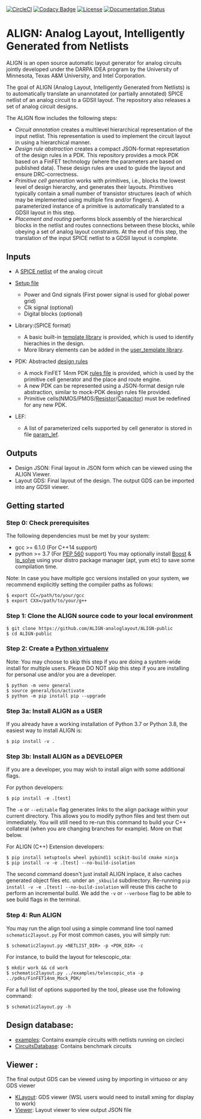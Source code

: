 [![CircleCI](https://circleci.com/gh/ALIGN-analoglayout/ALIGN-public.svg?style=svg)](https://circleci.com/gh/ALIGN-analoglayout/ALIGN-public)
[![Codacy Badge](https://api.codacy.com/project/badge/Grade/2aeb84c0f14949909bcd342b19721d01)](https://app.codacy.com/app/ALIGN-analoglayout/ALIGN-public?utm_source=github.com&utm_medium=referral&utm_content=ALIGN-analoglayout/ALIGN-public&utm_campaign=Badge_Grade_Settings)
[![License](https://img.shields.io/badge/License-BSD%203--Clause-blue.svg)](https://opensource.org/licenses/BSD-3-Clause)
[![Documentation Status](https://readthedocs.org/projects/ansicolortags/badge/?version=latest)](https://align-analoglayout.github.io/ALIGN-public/)

# ALIGN: Analog Layout, Intelligently Generated from Netlists

ALIGN is an open source automatic layout generator for analog circuits jointly developed under the DARPA IDEA program by the University of Minnesota, Texas A&M University, and Intel Corporation. 

The goal of ALIGN (Analog Layout, Intelligently Generated from Netlists) is to automatically translate an unannotated (or partially annotated) SPICE netlist of an analog circuit to a GDSII layout. The repository also releases a set of analog circuit designs. 

The ALIGN flow includes the following steps:
* _Circuit annotation_ creates a multilevel hierarchical representation of the input netlist. This representation is used to implement the circuit layout in using a hierarchical manner. 
* _Design rule abstraction_ creates a compact JSON-format represetation of the design rules in a PDK. This repository provides a mock PDK based on a FinFET technology (where the parameters are based on published data). These design rules are used to guide the layout and ensure DRC-correctness.
* _Primitive cell generation_ works with primitives, i.e., blocks the lowest level of design hierarchy, and generates their layouts. Primitives typically contain a small number of transistor structures (each of which may be implemented using multiple fins and/or fingers). A parameterized instance of a primitive is automatically translated to a GDSII layout in this step.
* _Placement and routing_ performs block assembly of the hierarchical blocks in the netlist and routes connections between these blocks, while obeying a set of analog layout constraints. At the end of this step, the translation of the input SPICE netlist to a GDSII layout is complete. 

## Inputs

* A [SPICE netlist](examples/telescopic_ota/telescopic_ota.sp) of the analog circuit
* [Setup file](examples/telescopic_ota/telescopic_ota.setup)
  * Power and Gnd signals (First power signal is used for global power grid)
  * Clk signal (optional)
  * Digital blocks (optional)

* Library:(SPICE format)
  * A basic built-in [template library](align/config/basic_template.sp) is provided, which is used to identify hierachies in the design.
  * More library elements can be added in the [user_template library](align/config/user_template.sp).

* PDK: Abstracted [design rules](pdks/FinFET14nm_Mock_PDK)
  * A mock FinFET 14nm PDK [rules file](pdks/FinFET14nm_Mock_PDK/layers.json) is provided, which is used by the primitive cell generator and the place and route engine.
  * A new PDK can be represented using a JSON-format design rule abstraction, similar to mock-PDK design rules file provided.
  * Primitive cells(NMOS/PMOS/[Resistor](pdks/FinFET14nm_Mock_PDK/fabric_Res.py)/[Capacitor](pdks/FinFET14nm_Mock_PDK/fabric_Cap.py)) must be redefined for any new PDK.

* LEF:
  * A list of parameterized cells supported by cell generator is stored in file [param_lef](align/config/param_lef).

## Outputs

* Design JSON: Final layout in JSON form which can be viewed using the ALIGN Viewer.
* Layout GDS: Final layout of the design. The output GDS can be imported into any GDSII viewer.

## Getting started

### Step 0: Check prerequisites
The following dependencies must be met by your system:
  * gcc >= 6.1.0 (For C++14 support)
  * python >= 3.7 (For [PEP 560](https://www.python.org/dev/peps/pep-0560/) support)
You may optionally install [Boost](https://www.boost.org/) & [lp_solve](http://lpsolve.sourceforge.net/5.5/) using your distro package manager (apt, yum etc) to save some compilation time.

Note: In case you have multiple gcc versions installed on your system, we recommend explicitly setting the compiler paths as follows:
```console
$ export CC=/path/to/your/gcc
$ export CXX=/path/to/your/g++
```

### Step 1: Clone the ALIGN source code to your local environment
```console
$ git clone https://github.com/ALIGN-analoglayout/ALIGN-public
$ cd ALIGN-public
```

### Step 2: Create a [Python virtualenv](https://docs.python.org/3/tutorial/venv.html)
Note: You may choose to skip this step if you are doing a system-wide install for multiple users.
      Please DO NOT skip this step if you are installing for personal use and/or you are a developer.
```console
$ python -m venv general
$ source general/bin/activate
$ python -m pip install pip --upgrade
```

### Step 3a: Install ALIGN as a USER
If you already have a working installation of Python 3.7 or Python 3.8, the easiest way to install ALIGN is:
```console
$ pip install -v .
```

### Step 3b: Install ALIGN as a DEVELOPER
If you are a developer, you may wish to install align with some additional flags.

For python developers:
```console
$ pip install -e .[test]
```
The `-e` or `--editable` flag generates links to the align package within your current directory. This allows you to modify python files and test them out immediately. You will still need to re-run this command to build your C++ collateral (when you are changing branches for example). More on that below.

For ALIGN (C++) Extension developers:
```console
$ pip install setuptools wheel pybind11 scikit-build cmake ninja
$ pip install -v -e .[test] --no-build-isolation
```
The second command doesn't just install ALIGN inplace, it also caches generated object files etc. under an `_skbuild` subdirectory. Re-running `pip install -v -e .[test] --no-build-isolation` will reuse this cache to perform an incremental build. We add the `-v` or `--verbose` flag to be able to see build flags in the terminal.

### Step 4: Run ALIGN
You may run the align tool using a simple command line tool named `schematic2layout.py`
For most common cases, you will simply run:
```console
$ schematic2layout.py <NETLIST_DIR> -p <PDK_DIR> -c
```

For instance, to build the layout for telescopic_ota:
```console
$ mkdir work && cd work
$ schematic2layout.py ../examples/telescopic_ota -p ../pdks/FinFET14nm_Mock_PDK/
```

For a full list of options supported by the tool, please use the following command:
```console
$ schematic2layout.py -h
```

## Design database:

* [examples](examples): Contains example circuits with netlists running on circleci
* [CircuitsDatabase](CircuitsDatabase): Contains benchmark circuits

## Viewer :

The final output GDS can be viewed using by importing in virtuoso or any GDS viewer
* [KLayout](https://github.com/KLayout/klayout): GDS viewer (WSL users would need to install xming for display to work)
* [Viewer](Viewer): Layout viewer to view output JSON file

